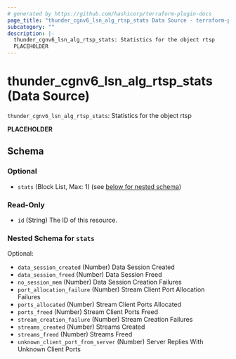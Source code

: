 ```yaml
---
# generated by https://github.com/hashicorp/terraform-plugin-docs
page_title: "thunder_cgnv6_lsn_alg_rtsp_stats Data Source - terraform-provider-thunder"
subcategory: ""
description: |-
  thunder_cgnv6_lsn_alg_rtsp_stats: Statistics for the object rtsp
  PLACEHOLDER
---
```


# thunder_cgnv6_lsn_alg_rtsp_stats (Data Source)

`thunder_cgnv6_lsn_alg_rtsp_stats`: Statistics for the object rtsp

__PLACEHOLDER__



<!-- schema generated by tfplugindocs -->
## Schema

### Optional

- `stats` (Block List, Max: 1) (see [below for nested schema](#nestedblock--stats))

### Read-Only

- `id` (String) The ID of this resource.

<a id="nestedblock--stats"></a>
### Nested Schema for `stats`

Optional:

- `data_session_created` (Number) Data Session Created
- `data_session_freed` (Number) Data Session Freed
- `no_session_mem` (Number) Data Session Creation Failures
- `port_allocation_failure` (Number) Stream Client Port Allocation Failures
- `ports_allocated` (Number) Stream Client Ports Allocated
- `ports_freed` (Number) Stream Client Ports Freed
- `stream_creation_failure` (Number) Stream Creation Failures
- `streams_created` (Number) Streams Created
- `streams_freed` (Number) Streams Freed
- `unknown_client_port_from_server` (Number) Server Replies With Unknown Client Ports


